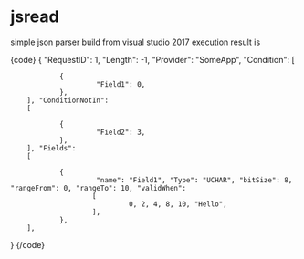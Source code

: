 # jsread
simple json parser
build from visual studio 2017
execution result is

{code}
{
         "RequestID": 1, "Length": -1, "Provider": "SomeApp", "Condition":
        [

                {
                         "Field1": 0,
                },
        ], "ConditionNotIn":
        [

                {
                         "Field2": 3,
                },
        ], "Fields":
        [

                {
                         "name": "Field1", "Type": "UCHAR", "bitSize": 8, "rangeFrom": 0, "rangeTo": 10, "validWhen":
                        [
                                 0, 2, 4, 8, 10, "Hello",
                        ],
                },
        ],
}
{/code}

